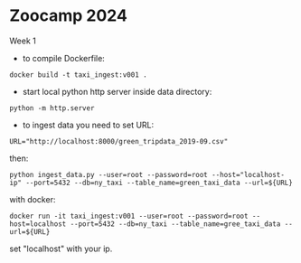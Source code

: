 # Zoocamp 2024

Week 1

- to compile Dockerfile:

```docker build -t taxi_ingest:v001 .```

- start local python http server inside data directory:

```python -m http.server```

- to ingest data you need to set URL:

```URL="http://localhost:8000/green_tripdata_2019-09.csv"```

then:

```python ingest_data.py --user=root --password=root --host="localhost-ip" --port=5432 --db=ny_taxi --table_name=green_taxi_data --url=${URL}```

with docker:

```docker run -it taxi_ingest:v001 --user=root --password=root --host=localhost --port=5432 --db=ny_taxi --table_name=gree_taxi_data --url=${URL}```

set "localhost" with your ip.